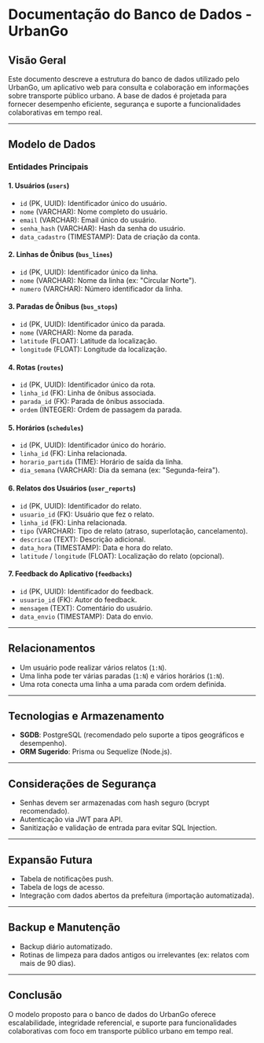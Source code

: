# Documentação do Banco de Dados - UrbanGo

## Visão Geral

Este documento descreve a estrutura do banco de dados utilizado pelo UrbanGo, um aplicativo web para consulta e colaboração em informações sobre transporte público urbano. A base de dados é projetada para fornecer desempenho eficiente, segurança e suporte a funcionalidades colaborativas em tempo real.

---

## Modelo de Dados

### Entidades Principais

#### 1. Usuários (`users`)

* `id` (PK, UUID): Identificador único do usuário.
* `nome` (VARCHAR): Nome completo do usuário.
* `email` (VARCHAR): Email único do usuário.
* `senha_hash` (VARCHAR): Hash da senha do usuário.
* `data_cadastro` (TIMESTAMP): Data de criação da conta.

#### 2. Linhas de Ônibus (`bus_lines`)

* `id` (PK, UUID): Identificador único da linha.
* `nome` (VARCHAR): Nome da linha (ex: "Circular Norte").
* `numero` (VARCHAR): Número identificador da linha.

#### 3. Paradas de Ônibus (`bus_stops`)

* `id` (PK, UUID): Identificador único da parada.
* `nome` (VARCHAR): Nome da parada.
* `latitude` (FLOAT): Latitude da localização.
* `longitude` (FLOAT): Longitude da localização.

#### 4. Rotas (`routes`)

* `id` (PK, UUID): Identificador único da rota.
* `linha_id` (FK): Linha de ônibus associada.
* `parada_id` (FK): Parada de ônibus associada.
* `ordem` (INTEGER): Ordem de passagem da parada.

#### 5. Horários (`schedules`)

* `id` (PK, UUID): Identificador único do horário.
* `linha_id` (FK): Linha relacionada.
* `horario_partida` (TIME): Horário de saída da linha.
* `dia_semana` (VARCHAR): Dia da semana (ex: "Segunda-feira").

#### 6. Relatos dos Usuários (`user_reports`)

* `id` (PK, UUID): Identificador do relato.
* `usuario_id` (FK): Usuário que fez o relato.
* `linha_id` (FK): Linha relacionada.
* `tipo` (VARCHAR): Tipo de relato (atraso, superlotação, cancelamento).
* `descricao` (TEXT): Descrição adicional.
* `data_hora` (TIMESTAMP): Data e hora do relato.
* `latitude` / `longitude` (FLOAT): Localização do relato (opcional).

#### 7. Feedback do Aplicativo (`feedbacks`)

* `id` (PK, UUID): Identificador do feedback.
* `usuario_id` (FK): Autor do feedback.
* `mensagem` (TEXT): Comentário do usuário.
* `data_envio` (TIMESTAMP): Data do envio.

---

## Relacionamentos

* Um usuário pode realizar vários relatos (`1:N`).
* Uma linha pode ter várias paradas (`1:N`) e vários horários (`1:N`).
* Uma rota conecta uma linha a uma parada com ordem definida.

---

## Tecnologias e Armazenamento

* **SGDB**: PostgreSQL (recomendado pelo suporte a tipos geográficos e desempenho).
* **ORM Sugerido**: Prisma ou Sequelize (Node.js).

---

## Considerações de Segurança

* Senhas devem ser armazenadas com hash seguro (bcrypt recomendado).
* Autenticação via JWT para API.
* Sanitização e validação de entrada para evitar SQL Injection.

---

## Expansão Futura

* Tabela de notificações push.
* Tabela de logs de acesso.
* Integração com dados abertos da prefeitura (importação automatizada).

---

## Backup e Manutenção

* Backup diário automatizado.
* Rotinas de limpeza para dados antigos ou irrelevantes (ex: relatos com mais de 90 dias).

---

## Conclusão

O modelo proposto para o banco de dados do UrbanGo oferece escalabilidade, integridade referencial, e suporte para funcionalidades colaborativas com foco em transporte público urbano em tempo real.
